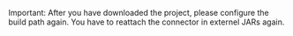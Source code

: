 Important: After you have downloaded the project, please configure the build path again. You have to reattach the connector in externel JARs again.  
